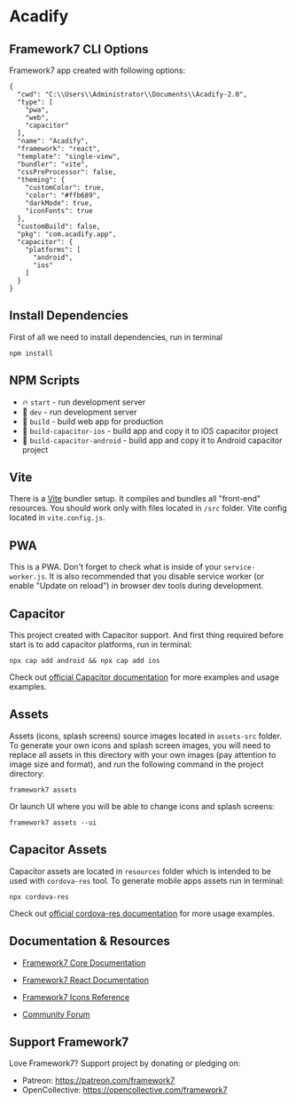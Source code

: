 # Acadify

## Framework7 CLI Options

Framework7 app created with following options:

```
{
  "cwd": "C:\\Users\\Administrator\\Documents\\Acadify-2.0",
  "type": [
    "pwa",
    "web",
    "capacitor"
  ],
  "name": "Acadify",
  "framework": "react",
  "template": "single-view",
  "bundler": "vite",
  "cssPreProcessor": false,
  "theming": {
    "customColor": true,
    "color": "#ffb689",
    "darkMode": true,
    "iconFonts": true
  },
  "customBuild": false,
  "pkg": "com.acadify.app",
  "capacitor": {
    "platforms": [
      "android",
      "ios"
    ]
  }
}
```

## Install Dependencies

First of all we need to install dependencies, run in terminal
```
npm install
```

## NPM Scripts

* 🔥 `start` - run development server
* 🔧 `dev` - run development server
* 🔧 `build` - build web app for production
* 📱 `build-capacitor-ios` - build app and copy it to iOS capacitor project
* 📱 `build-capacitor-android` - build app and copy it to Android capacitor project

## Vite

There is a [Vite](https://vitejs.dev) bundler setup. It compiles and bundles all "front-end" resources. You should work only with files located in `/src` folder. Vite config located in `vite.config.js`.

## PWA

This is a PWA. Don't forget to check what is inside of your `service-worker.js`. It is also recommended that you disable service worker (or enable "Update on reload") in browser dev tools during development.
## Capacitor

This project created with Capacitor support. And first thing required before start is to add capacitor platforms, run in terminal:

```
npx cap add android && npx cap add ios
```

Check out [official Capacitor documentation](https://capacitorjs.com) for more examples and usage examples.

## Assets

Assets (icons, splash screens) source images located in `assets-src` folder. To generate your own icons and splash screen images, you will need to replace all assets in this directory with your own images (pay attention to image size and format), and run the following command in the project directory:

```
framework7 assets
```

Or launch UI where you will be able to change icons and splash screens:

```
framework7 assets --ui
```

## Capacitor Assets

Capacitor assets are located in `resources` folder which is intended to be used with `cordova-res` tool. To generate  mobile apps assets run in terminal:
```
npx cordova-res
```

Check out [official cordova-res documentation](https://github.com/ionic-team/cordova-res) for more usage examples.

## Documentation & Resources

* [Framework7 Core Documentation](https://framework7.io/docs/)

* [Framework7 React Documentation](https://framework7.io/react/)

* [Framework7 Icons Reference](https://framework7.io/icons/)
* [Community Forum](https://forum.framework7.io)

## Support Framework7

Love Framework7? Support project by donating or pledging on:
- Patreon: https://patreon.com/framework7
- OpenCollective: https://opencollective.com/framework7